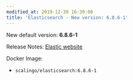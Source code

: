 ```yaml
---
modified_at: 2019-12-30 16:30:00
title: 'Elasticsearch - New version: 6.8.6-1'
---
```


New default version: **6.8.6-1**

Release Notes: [Elastic website](https://www.elastic.co/guide/en/elasticsearch/reference/6.8/release-notes-6.8.6.html)

Docker Image:

* `scalingo/elasticsearch:6.8.6-1`
